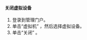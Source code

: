 #### <a name="to-shut-down-a-virtual-device"></a>关闭虚拟设备
1. 登录到管理门户。
2. 单击“虚拟机” ，然后选择虚拟设备。
3. 单击“关闭” 。



<!--HONumber=Jan17_HO1-->


